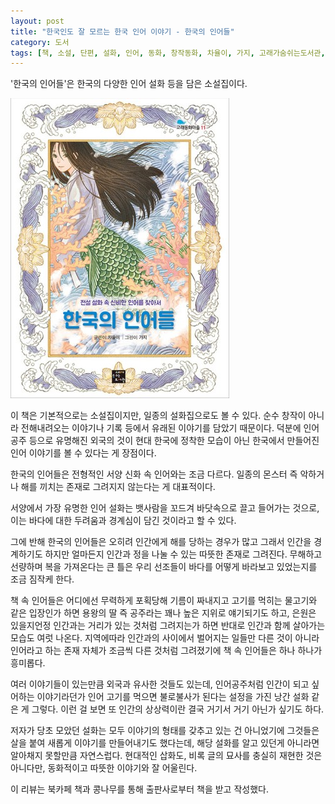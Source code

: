 ```yaml
---
layout: post
title: "한국인도 잘 모르는 한국 인어 이야기 - 한국의 인어들"
category: 도서
tags: [책, 소설, 단편, 설화, 인어, 동화, 창작동화, 차율이, 가지, 고래가숨쉬는도서관, 고래동화마을, 북카페 책과 콩나무, 서평]
---
```


'한국의 인어들'은
한국의 다양한 인어 설화 등을 담은 소설집이다.

![표지](/images/korean-mermaid-tales-book-h480.jpg)

이 책은 기본적으로는 소설집이지만, 일종의 설화집으로도 볼 수 있다.
순수 창작이 아니라 전해내려오는 이야기나 기록 등에서 유래된 이야기를 담았기 때문이다.
덕분에 인어공주 등으로 유명해진 외국의 것이 현대 한국에 정착한 모습이 아닌
한국에서 만들어진 인어 이야기를 볼 수 있다는 게 장점이다.

한국의 인어들은 전형적인 서양 신화 속 인어와는 조금 다르다.
일종의 몬스터 즉 악하거나 해를 끼치는 존재로 그려지지 않는다는 게 대표적이다.

서양에서 가장 유명한 인어 설화는 뱃사람을 꼬드겨 바닷속으로 끌고 들어가는 것으로,
이는 바다에 대한 두려움과 경계심이 담긴 것이라고 할 수 있다.

그에 반해 한국의 인어들은
오히려 인간에게 해를 당하는 경우가 많고
그래서 인간을 경계하기도 하지만
얼마든지 인간과 정을 나눌 수 있는 따뜻한 존재로 그려진다.
무해하고 선량하며 복을 가져온다는 큰 틀은 우리 선조들이 바다를 어떻게 바라보고 있었는지를 조금 짐작케 한다.

책 속 인어들은 어디에선 무력하게 포획당해 기름이 짜내지고 고기를 먹히는 물고기와 같은 입장인가 하면
용왕의 딸 즉 공주라는 꽤나 높은 지위로 얘기되기도 하고,
은원은 있을지언정 인간과는 거리가 있는 것처럼 그려지는가 하면
반대로 인간과 함께 살아가는 모습도 여럿 나온다.
지역에따라 인간과의 사이에서 벌어지는 일들만 다른 것이 아니라
인어라고 하는 존재 자체가 조금씩 다른 것처럼 그려졌기에
책 속 인어들은 하나 하나가 흥미롭다.

여러 이야기들이 있는만큼 외국과 유사한 것들도 있는데,
인어공주처럼 인간이 되고 싶어하는 이야기라던가
인어 고기를 먹으면 불로불사가 된다는 설정을 가진 낭간 설화 같은 게 그렇다.
이런 걸 보면 또 인간의 상상력이란 결국 거기서 거기 아닌가 싶기도 하다.

저자가 당초 모았던 설화는 모두 이야기의 형태를 갖추고 있는 건 아니었기에
그것들은 살을 붙여 새롭게 이야기를 만들어내기도 했다는데,
해당 설화를 알고 있던게 아니라면 알아채지 못할만큼 자연스럽다.
현대적인 삽화도, 비록 글의 묘사를 충실히 재현한 것은 아니다만, 동화적이고 따뜻한 이야기와 잘 어울린다.



<div class="im im-info">
이 리뷰는 북카페 책과 콩나무를 통해 출판사로부터 책을 받고 작성했다.
</div>
